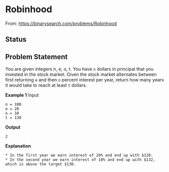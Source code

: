 # Robinhood

From: https://binarysearch.com/problems/Robinhood

## Status

## Problem Statement

You are given integers n, e, o, t. You have `n` dollars in principal that you invested in the stock market. Given the stock market alternates between first returning `e` and then `o` percent interest per year, return how many years it would take to reach at least `t` dollars.

**Example 1**
Input
```
n = 100
e = 20
o = 10
t = 130
```
**Output**

`2`

**Explanation**
```
* In the first year we earn interest of 20% and end up with $120.
* In the second year we earn interest of 10% and end up with $132, which is above the target $130.
```